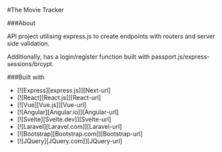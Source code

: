 #The Movie Tracker

###About

API project utilising express.js to create endpoints with routers and server side validation.

Additionally, has a login/register function built with passport.js/express-sessions/brcypt.


###Built with

* [![Express][express.js]][Next-url]
* [![React][React.js]][React-url]
* [![Vue][Vue.js]][Vue-url]
* [![Angular][Angular.io]][Angular-url]
* [![Svelte][Svelte.dev]][Svelte-url]
* [![Laravel][Laravel.com]][Laravel-url]
* [![Bootstrap][Bootstrap.com]][Bootstrap-url]
* [![JQuery][JQuery.com]][JQuery-url]